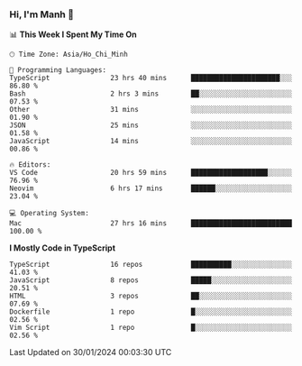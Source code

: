 ### Hi, I'm Manh 👋

<!--START_SECTION:waka-->
📊 **This Week I Spent My Time On** 

```text
🕑︎ Time Zone: Asia/Ho_Chi_Minh

💬 Programming Languages: 
TypeScript               23 hrs 40 mins      ██████████████████████░░░   86.80 % 
Bash                     2 hrs 3 mins        ██░░░░░░░░░░░░░░░░░░░░░░░   07.53 % 
Other                    31 mins             ░░░░░░░░░░░░░░░░░░░░░░░░░   01.90 % 
JSON                     25 mins             ░░░░░░░░░░░░░░░░░░░░░░░░░   01.58 % 
JavaScript               14 mins             ░░░░░░░░░░░░░░░░░░░░░░░░░   00.86 % 

🔥 Editors: 
VS Code                  20 hrs 59 mins      ███████████████████░░░░░░   76.96 % 
Neovim                   6 hrs 17 mins       ██████░░░░░░░░░░░░░░░░░░░   23.04 % 

💻 Operating System: 
Mac                      27 hrs 16 mins      █████████████████████████   100.00 % 
```

**I Mostly Code in TypeScript** 

```text
TypeScript               16 repos            ██████████░░░░░░░░░░░░░░░   41.03 % 
JavaScript               8 repos             █████░░░░░░░░░░░░░░░░░░░░   20.51 % 
HTML                     3 repos             ██░░░░░░░░░░░░░░░░░░░░░░░   07.69 % 
Dockerfile               1 repo              █░░░░░░░░░░░░░░░░░░░░░░░░   02.56 % 
Vim Script               1 repo              █░░░░░░░░░░░░░░░░░░░░░░░░   02.56 % 
```




 Last Updated on 30/01/2024 00:03:30 UTC
<!--END_SECTION:waka-->
